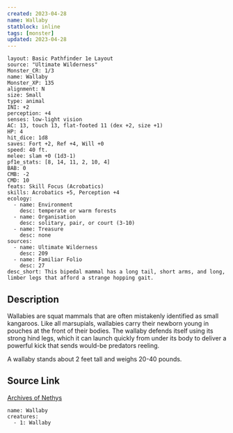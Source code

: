 ```yaml
---
created: 2023-04-28
name: Wallaby
statblock: inline
tags: [monster]
updated: 2023-04-28
---
```

```statblock
layout: Basic Pathfinder 1e Layout
source: "Ultimate Wilderness"
Monster_CR: 1/3
name: Wallaby
Monster_XP: 135
alignment: N
size: Small
type: animal
INI: +2
perception: +4
senses: low-light vision
AC: 13, touch 13, flat-footed 11 (dex +2, size +1)
HP: 4
hit_dice: 1d8
saves: Fort +2, Ref +4, Will +0
speed: 40 ft.
melee: slam +0 (1d3-1)
pf1e_stats: [8, 14, 11, 2, 10, 4]
BAB: 0
CMB: -2
CMD: 10
feats: Skill Focus (Acrobatics)
skills: Acrobatics +5, Perception +4
ecology:
  - name: Environment
    desc: temperate or warm forests
  - name: Organisation
    desc: solitary, pair, or court (3-10)
  - name: Treasure
    desc: none
sources:
  - name: Ultimate Wilderness
    desc: 209
  - name: Familiar Folio
    desc: 27
desc_short: This bipedal mammal has a long tail, short arms, and long, limber legs that afford a strange hopping gait.
```
## Description
Wallabies are squat mammals that are often mistakenly identified as small kangaroos. Like all marsupials, wallabies carry their newborn young in pouches at the front of their bodies. The wallaby defends itself using its strong hind legs, which it can launch quickly from under its body to deliver a powerful kick that sends would-be predators reeling.

 A wallaby stands about 2 feet tall and weighs 20-40 pounds.
## Source Link
[Archives of Nethys](https://aonprd.com/MonsterDisplay.aspx?ItemName=Wallaby)
```encounter-table
name: Wallaby
creatures:
  - 1: Wallaby
```

